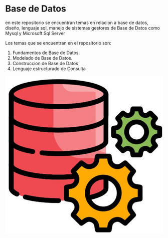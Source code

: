 # Base de Datos

en este repositorio se encuentran temas en relacion a base de datos, diseño, lenguaje sql, manejo de sistemas gestores de Base de Datos como Mysql y Microsoft Sql Server

Los temas que se encuentran en el repositorio son:
1. Fundamentos de Base de Datos.
2. Modelado de Base de Datos.
3. Construccion de Base de Datos
4. Lenguaje estructurado de Consulta

![Logo Base de Datos](/img/efbd358fd8a0da0152e44f72b1635b4f.jpg)

